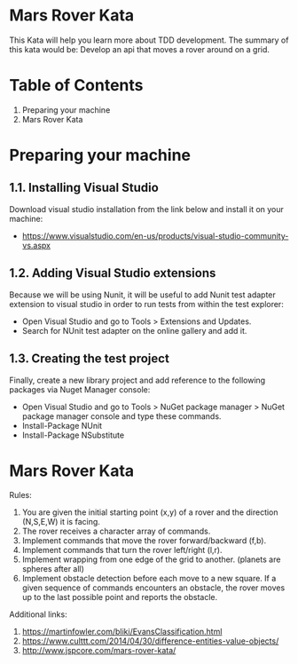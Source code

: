 Mars Rover Kata
===============================

This Kata will help you learn more about TDD development. The summary of this kata would be: Develop an api that moves a rover around on a grid.

Table of Contents
=================

  1. Preparing your machine
  2. Mars Rover Kata

Preparing your machine
===============

1.1. Installing Visual Studio
-----------------
Download visual studio installation from the link below and install it on your machine:
* https://www.visualstudio.com/en-us/products/visual-studio-community-vs.aspx

1.2. Adding Visual Studio extensions
--------------------------------
Because we will be using Nunit, it will be useful to add Nunit test adapter extension to visual studio in order to run tests from within the test explorer:
* Open Visual Studio and go to Tools > Extensions and Updates.
* Search for NUnit test adapter on the online gallery and add it.

1.3. Creating the test project
---------------------------
Finally, create a new library project and add reference to the following packages via Nuget Manager console:
* Open Visual Studio and go to Tools > NuGet package manager > NuGet package manager console and type these commands.
* Install-Package NUnit
* Install-Package NSubstitute
   
Mars Rover Kata
===============

Rules:
1. You are given the initial starting point (x,y) of a rover and the direction (N,S,E,W) it is facing.
1. The rover receives a character array of commands.
1. Implement commands that move the rover forward/backward (f,b).
1. Implement commands that turn the rover left/right (l,r).
1. Implement wrapping from one edge of the grid to another. (planets are spheres after all)
1. Implement obstacle detection before each move to a new square. If a given sequence of commands encounters an obstacle, the rover moves up to the last possible point and reports the obstacle.


Additional links:
1. https://martinfowler.com/bliki/EvansClassification.html
1. https://www.culttt.com/2014/04/30/difference-entities-value-objects/
1. http://www.jspcore.com/mars-rover-kata/
